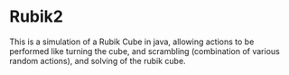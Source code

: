 # Rubik2

This is a simulation of a Rubik Cube in java, allowing actions to be performed like turning the cube, and scrambling (combination of various random actions), and solving of the rubik cube.
